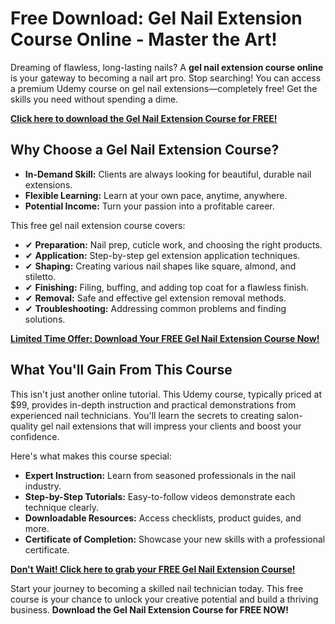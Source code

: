 # Free Download: Gel Nail Extension Course Online - Master the Art!

Dreaming of flawless, long-lasting nails? A **gel nail extension course online** is your gateway to becoming a nail art pro. Stop searching! You can access a premium Udemy course on gel nail extensions—completely free! Get the skills you need without spending a dime.

[**Click here to download the Gel Nail Extension Course for FREE!**](https://udemywork.com/gel-nail-extension-course-online)

## Why Choose a Gel Nail Extension Course?

*   **In-Demand Skill:** Clients are always looking for beautiful, durable nail extensions.
*   **Flexible Learning:** Learn at your own pace, anytime, anywhere.
*   **Potential Income:** Turn your passion into a profitable career.

This free gel nail extension course covers:

*   ✔ **Preparation:** Nail prep, cuticle work, and choosing the right products.
*   ✔ **Application:** Step-by-step gel extension application techniques.
*   ✔ **Shaping:** Creating various nail shapes like square, almond, and stiletto.
*   ✔ **Finishing:** Filing, buffing, and adding top coat for a flawless finish.
*   ✔ **Removal:** Safe and effective gel extension removal methods.
*   ✔ **Troubleshooting:** Addressing common problems and finding solutions.

[**Limited Time Offer: Download Your FREE Gel Nail Extension Course Now!**](https://udemywork.com/gel-nail-extension-course-online)

## What You'll Gain From This Course

This isn't just another online tutorial. This Udemy course, typically priced at \$99, provides in-depth instruction and practical demonstrations from experienced nail technicians. You'll learn the secrets to creating salon-quality gel nail extensions that will impress your clients and boost your confidence.

Here's what makes this course special:

*   **Expert Instruction:** Learn from seasoned professionals in the nail industry.
*   **Step-by-Step Tutorials:** Easy-to-follow videos demonstrate each technique clearly.
*   **Downloadable Resources:** Access checklists, product guides, and more.
*   **Certificate of Completion:** Showcase your new skills with a professional certificate.

[**Don't Wait! Click here to grab your FREE Gel Nail Extension Course!**](https://udemywork.com/gel-nail-extension-course-online)

Start your journey to becoming a skilled nail technician today. This free course is your chance to unlock your creative potential and build a thriving business. **Download the Gel Nail Extension Course for FREE NOW!**
